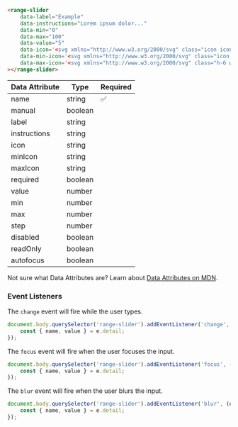 ```html
<range-slider
    data-label="Example"
    data-instructions="Lorem ipsum dolor..."
    data-min="0"
    data-max="100"
    data-value="5"
    data-icon='<svg xmlns="http://www.w3.org/2000/svg" class="icon icon-tabler icon-tabler-volume-2" width="24" height="24" viewBox="0 0 24 24" stroke-width="2" stroke="currentColor" fill="none" stroke-linecap="round" stroke-linejoin="round"><path stroke="none" d="M0 0h24v24H0z" fill="none"></path><path d="M15 8a5 5 0 0 1 0 8"></path><path d="M6 15h-2a1 1 0 0 1 -1 -1v-4a1 1 0 0 1 1 -1h2l3.5 -4.5a.8 .8 0 0 1 1.5 .5v14a.8 .8 0 0 1 -1.5 .5l-3.5 -4.5"></path></svg>'
    data-min-icon='<svg xmlns="http://www.w3.org/2000/svg" class="icon icon-tabler icon-tabler-volume-3" width="24" height="24" viewBox="0 0 24 24" stroke-width="2" stroke="currentColor" fill="none" stroke-linecap="round" stroke-linejoin="round"><path stroke="none" d="M0 0h24v24H0z" fill="none"></path><path d="M6 15h-2a1 1 0 0 1 -1 -1v-4a1 1 0 0 1 1 -1h2l3.5 -4.5a.8 .8 0 0 1 1.5 .5v14a.8 .8 0 0 1 -1.5 .5l-3.5 -4.5"></path><path d="M16 10l4 4m0 -4l-4 4"></path></svg>'
    data-max-icon='<svg xmlns="http://www.w3.org/2000/svg" class="h-6 w-6" fill="none" viewBox="0 0 24 24" stroke="currentColor"><path stroke-linecap="round" stroke-linejoin="round" stroke-width="2" d="M15.536 8.464a5 5 0 010 7.072m2.828-9.9a9 9 0 010 12.728M5.586 15H4a1 1 0 01-1-1v-4a1 1 0 011-1h1.586l4.707-4.707C10.923 3.663 12 4.109 12 5v14c0 .891-1.077 1.337-1.707.707L5.586 15z" /></svg>'
></range-slider>
```

| Data Attribute | Type | Required |
| -------------- | ---- | -------- |
| name | string | ✅ |
| manual | boolean | |
| label | string | |
| instructions | string | |
| icon | string | |
| minIcon | string | |
| maxIcon | string | |
| required | boolean | |
| value | number | |
| min | number | |
| max | number | |
| step | number | |
| disabled | boolean | |
| readOnly | boolean | |
| autofocus | boolean | |

Not sure what Data Attributes are? Learn about [Data Attributes on MDN](https://developer.mozilla.org/en-US/docs/Web/HTML/Global_attributes/data-*).

### Event Listeners

The `change` event will fire while the user types.

```typescript
document.body.querySelector('range-slider').addEventListener('change', (e) => {
    const { name, value } = e.detail;
});
```

The `focus` event will fire when the user focuses the input.

```typescript
document.body.querySelector('range-slider').addEventListener('focus', (e) => {
    const { name, value } = e.detail;
});
```

The `blur` event will fire when the user blurs the input.

```typescript
document.body.querySelector('range-slider').addEventListener('blur', (e) => {
    const { name, value } = e.detail;
});
```
